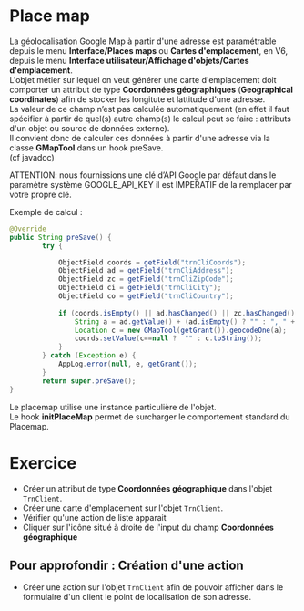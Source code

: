 Place map
====================
 
La géolocalisation Google Map à partir d'une adresse est paramétrable depuis le menu **Interface/Places maps** ou **Cartes d'emplacement**, en  V6, depuis le menu **Interface utilisateur/Affichage d'objets/Cartes d'emplacement**.  
L'objet métier sur lequel on veut générer une carte d'emplacement doit comporter un attribut de type **Coordonnées géographiques** (**Geographical coordinates**) afin de stocker les longitute et lattitude d'une adresse.  
La valeur de ce champ n’est pas calculée automatiquement (en effet il faut spécifier à partir de quel(s) autre champ(s) le calcul peut se faire : attributs d'un objet ou source de données externe).  
Il convient donc de calculer ces données à partir d'une adresse via la classe **GMapTool** dans un hook preSave.   
(cf javadoc)

<div class="error">ATTENTION: nous fournissions une clé d’API Google par défaut dans le paramètre système GOOGLE_API_KEY il est IMPERATIF de la remplacer par votre propre clé.</div>

Exemple de calcul :  

```java
@Override
public String preSave() {
		try {

			ObjectField coords = getField("trnCliCoords");
			ObjectField ad = getField("trnCliAddress");
			ObjectField zc = getField("trnCliZipCode");
			ObjectField ci = getField("trnCliCity");
			ObjectField co = getField("trnCliCountry");
			
			if (coords.isEmpty() || ad.hasChanged() || zc.hasChanged() || ci.hasChanged() || co.hasChanged()) {
				String a = ad.getValue() + (ad.isEmpty() ? "" : ", " + zc.getValue() + ", " + ci.getValue() + ", " + co.getValue();
				Location c = new GMapTool(getGrant()).geocodeOne(a);				
				coords.setValue(c==null ?  "" : c.toString());
			}
		} catch (Exception e) {
			AppLog.error(null, e, getGrant());
		}
		return super.preSave();
}  
```

Le placemap utilise une instance particulière de l'objet.  
Le hook **initPlaceMap** permet de surcharger le comportement standard du Placemap.  


Exercice
====================

- Créer un attribut de type **Coordonnées géographique** dans l'objet `TrnClient`.  
- Créer une carte d'emplacement sur l'objet `TrnClient`.  
- Vérifier qu'une action de liste apparait  
- Cliquer sur l'icône situé à droite de l'input du champ **Coordonnées géographique**    


Pour approfondir : Création d'une action  
---------------------------
- Créer une action sur l'objet `TrnClient` afin de pouvoir afficher dans le formulaire d'un client le point de localisation de son adresse.  

